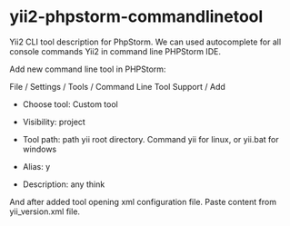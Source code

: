 # yii2-phpstorm-commandlinetool
Yii2 CLI tool description for PhpStorm.
We can used autocomplete for all console commands Yii2 in command line PHPStorm IDE.

Add new command line tool in PHPStorm:

File / Settings / Tools / Command Line Tool Support / Add

- Choose tool: Custom tool
- Visibility: project


- Tool path: path yii root directory. Command yii for linux, or yii.bat for windows
- Alias: y
- Description: any think

And after added tool opening xml configuration file. Paste content from yii_version.xml file.
